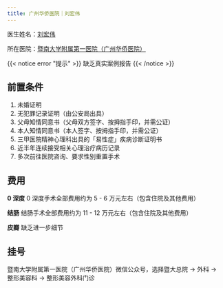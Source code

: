 ```yaml
---
title: 广州华侨医院｜刘宏伟
---
```


医生姓名：[刘宏伟](https://www.sciconf.cn/cn/person-detail/50?user_id=Z0KGRh_xD1xINcVvKget0Gw_d_d)

所在医院：[暨南大学附属第一医院（广州华侨医院）](http://www.jd120.com)

{{< notice error "提示" >}}
缺乏真实案例报告
{{< /notice >}}

## 前置条件

1. 未婚证明
1. 无犯罪记录证明（由公安局出具）
1. 父母知情同意书（父母双方签字、按拇指手印，并需公证）
1. 本人知情同意书（本人签字、按拇指手印，并需公证）
1. 三甲医院精神心理科出具的「易性症」疾病诊断证明书
1. 近半年连续接受相关心理治疗病历记录
1. 多次前往医院咨询、要求性别重置手术

## 费用

**0 深度**
0 深度手术全部费用约为 5 - 6 万元左右（包含住院及其他费用）

**结肠**
结肠手术全部费用约为 11 - 12 万元左右（包含住院及其他费用）

**皮瓣**
缺乏进一步细节

## 挂号

暨南大学附属第一医院（广州华侨医院）微信公众号，选择暨大总院 → 外科 → 整形美容科 → 整形美容外科门诊
